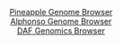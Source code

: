 <div id="Pineapple_Genome_Browser" align="center">
  <a href="https://igv.org/app/?sessionURL=blob:zZJra9swFIb_i6BlA8fXOIkNYbi5dF2SZm3ipk0p5tiWHa225EjKnfz3aWFjX1ZoPmwM9EE6HOm876vngNaYC8Io8pGtW65uWUhDYsE2EyirAt9CiQXyMygE1hDHGeaYJhj5B5SBkBDeD9XNhZSV8A2DyKpWAs2ZLhwdStgzChuhJ6w0OqwoIGYcJOPCuOKwZgbJ17UNjqGqdDXb0V0jBQkGFNWCUcGMCtM82qj3ol.lKMeUlTgqV4UkJwGR0qM0pnoGn4LZJEgSLMQA727SdjC4CR6cXji_bnTm4fjzLGzMLickpyBXHLdfvbsvt9t42Zi8irwb97q2Jy_sPkv24SC8cLqXvW1FOBZtq2m16mbLqdsqGkJTvP2fXKtFznSOSWcsRnI4DG68_m4qnM24ElNaLeO7N3wfNVSwZKVIQMmCN33L1Byzobl2o_Zja7U00_RUOpwR5D._aEhySF5V._MByV2leEECL1cndDTEeIo58mueaTYtz7PderNuep511A5oxYu_F20_vPeaph3YdiPKSCEVzGkkaCV0oFRfJ5me78_M8gmgNRBfx53l3L3uzu9686eks7y3Y3f0xywd5V.NPn2fMvoeRf.EuvcI0WV8LmrD_nSEH6z6o7PtTRffHkcX9lUZjFJCFtv6mwGdF07GeAlS9auKOv7kbQ2cAJWqsCaCxKQgcjdTObIN8i3bUdiihBVMcYh4Hn8wNVOzXPPjbzyd48vxOw--">Pineapple Genome Browser</a>
</div>
<div id="Alphonso_Genome_Browser" align="center">
  <a href="https://igv.org/app/?sessionURL=blob:zZNda9swGIX_i6BlA8eW7MSJDWU4Xeo2abPR1AtLKUa2ZVvEllxJsfNB_vvUsrGbFZqLjYEupBdJ7zlHjw6gJUJSzoAPbBMNTISAAWTJuwWum4rMcU0k8HNcSWIAQXIiCEsJ8A8gx1Lh6P5WnyyVaqRvWVQ1vRqzgpvSMXGN95zhTpopr61LXlU44QIrLqQ1FrjlFi3aXkcS3DSm7u2YAyvDClu4akrOJLcawoq40_fFv0pxQRivSVxvKkVfBcRaj9aYmTn.FCwXQZoSKWdkd5NdBLOb4JsziVahe7mKvlwvI3d5vqAFw2ojyMUgF9vSXm.Rg9JOoducPYf2g.PMlvLM.Xw.2TZUEHmBhmjUh6M.gjoYyjKy_Z8860FP9N3PJ0Xa4e9tF803.3BYXkdUXK.byWLyhu.jASqebjQHIC3F0EfQcKBrDGy39zJFIwNCT6cjOAX.45MBlMDpWm9_PAC1azQtQJLnzSs4BuAiIwL4PQ_CIfI8e9Af9qHnoaNxABtR_b1or6J7bwjtwLbdOKeV0ihnsWSNNDFjZpvmZrE_McvZYuytH9LpmT2276erbB9uA7RynICKcPTHNF..l27..oDa6ns0_RPu3iPEVMmpsD3k635DknGYZLvSdkNxF8ErNf86XcA34zktmpyLGiu9X1f08idvLRYUM6ULLZU0oRVVu6VOkXfAR7ajsQUpr7jmEIgi.QANaKAB_PgbT.f4dPwB">Alphonso Genome Browser</a>
</div>


<div id="DAF_Genomics_Browser" align="center">
  <a href="https://igv.org/app/?sessionURL=blob:tZFra9swFIb_i6D9ZDuWr7EhDG9J1tKtZTFeWpcSzuzj2ItleZK8pAv57xNex2CjjEEHkpA4l_fVeY7kKwrZ8I7ExLGob1FKDCJrvk.B9S1eA0NJ4gpaiQYRWKHArkASH0kFUkG2eqcra6V6GU8mJVTmFjvOmkJa0rWgNyUfVI061XQsYPCNd7CXVsGZTlYwgbaveSf5BIoCpTTtSY_ddrMHffyMbcaWuGFDq5pRdaNNaGOlVYF223QlHv5i5D8o69W8StZpMtZf4eNlOUuuLpOP7iLL3wZv8uzmYp0F6_O02XagBoGz6ZmzhGLAkF3D.0W6XzGbXiRpuPMHujtz5.eLQ98IlDMa0qlnTz0nICeDtLwYNARS1ILG1DNCZ2o4nmc.XV0_0FMQvCHx_YNBlIBip9Pvj0Q99hoVkfhlGKkZhIsSBYnNyLZDGkWO74WeHUX0ZBzJINoXZrnMVlFoO4njBNYnYFq_atpxgFroz.BLgfyts97_Cirf3t7ld_nhdXQ7CHtefRi8m8.w9Pu59wwmgzz7rYoLBkqHfjyfoECr1Rh26hcV9_Rw.g4-">DAF Genomics Browser</a>
</div>
